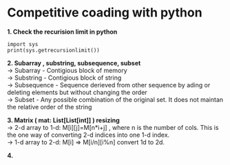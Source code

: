 <h1> Competitive coading with python </h1>

**1. Check the recurision limit in python**
```
import sys
print(sys.getrecursionlimit())
```

**2. Subarray , substring, subsequence, subset** 
<br>
-> Subarray - Contigious block of memory <br>
-> Substring - Contigious block of string <br>
-> Subsequence - Sequence derieved from other sequence by ading or deleting elements but without changing the order <br>
-> Subset -  Any possible combination of the original set. It does not maintan the relative order of the string <br>

**3. Matrix ( mat: List[List[int]] ) resizing**
<br>
-> 2-d array to 1-d: M[i][j]=M[n*i+j] , where n is the number of cols. This is the one way of converting 2-d indices into one 1-d index. <br>
-> 1-d array to 2-d: M[i] => M[i/n][i%n] convert 1d to 2d.<br>

**4.**
